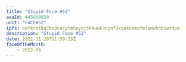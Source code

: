 ```yaml
---
title: "Stupid Face #52"
asaId: 445666850
unit: "FACE#52"
ipfs: bafkreibq7bo3cacytm5pyoj5hkuw63cjnf3xqaknsmxfmlsmwhobiwtdpe
description: "Stupid Face #52"
date: 2021-11-28T11:59:23Z
faceOfTheMonth:
    - 2022-06
---
```

